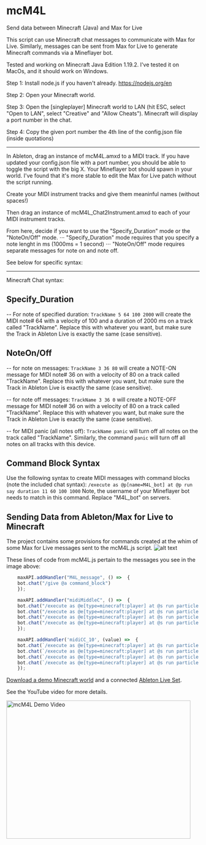 # mcM4L
 Send data between Minecraft (Java) and Max for Live

This script can use Minecraft chat messages to communicate with Max for Live.
Similarly, messages can be sent from Max for Live to generate Minecraft commands via a Mineflayer bot.

Tested and working on Minecraft Java Edition 1.19.2.
I've tested it on MacOs, and it should work on Windows.

Step 1: Install node.js if you haven't already. https://nodejs.org/en 

Step 2: Open your Minecraft world.

Step 3: Open the [singleplayer] Minecraft world to LAN (hit ESC, select "Open to LAN", select "Creative" and "Allow Cheats"). Minecraft will display a port number in the chat.

Step 4: Copy the given port number the 4th line of the config.json file (inside quotations)

----------------

In Ableton, drag an instance of mcM4L.amxd to a MIDI track. If you have updated your config.json file with a port number, you should be able to toggle the script with the big X. Your Mineflayer bot should spawn in your world. I've found that it's more stable to edit the Max for Live patch without the script running. 

Create your MIDI instrument tracks and give them meaninful names (without spaces!)

Then drag an instance of mcM4L_Chat2Instrument.amxd to each of your MIDI instrument tracks.

From here, decide if you want to use the "Specify_Duration" mode or the "NoteOn/Off" mode.
⋅⋅⋅ "Specify_Duration" mode requires that you specify a note lenght in ms (1000ms = 1 second)
⋅⋅⋅ "NoteOn/Off" mode requires separate messages for note on and note off.

See below for specific syntax:

----------------

Minecraft Chat syntax:

## Specify_Duration
-- For note of specified duration: ```TrackName 5 64 100 2000```
        will create the MIDI note# 64 with a velocity of 100 and a duration of 2000 ms on a track called "TrackName". Replace this with whatever you want, but make sure the Track in Ableton Live is exactly the same (case sensitive).

## NoteOn/Off
-- for note on messages: ```TrackName 3 36 80``` 
        will create a NOTE-ON message for MIDI note# 36 on with a velocity of 80 on a track called "TrackName". Replace this with whatever you want, but make sure the Track in Ableton Live is exactly the same (case sensitive).

-- for note off messages: ```TrackName 3 36 0```
        will create a NOTE-OFF message for MIDI note# 36 on with a velocity of 80 on a track called "TrackName". Replace this with whatever you want, but make sure the Track in Ableton Live is exactly the same (case sensitive).

-- for MIDI panic (all notes off): ```TrackName panic```
        will turn off all notes on the track called "TrackName". Similarly, the command ```panic``` will turn off all notes on all tracks with this device.

## Command Block Syntax

Use the following syntax to create MIDI messages with command blocks (note the included chat syntax):
```/execute as @p[name=M4L_bot] at @p run say duration 11 60 100 1000```
Note, the username of your Mineflayer bot needs to match in this command. Replace "M4L_bot" on servers.

## Sending Data from Ableton/Max for Live to Minecraft
The project contains some provisions for commands created at the whim of some Max for Live messages sent to the mcM4L.js script. 
![alt text](/images/M4L_messagesToMC.png "Max for Live Messages")

These lines of code from mcM4L.js pertain to the messages you see in the image above:

```javascript
    maxAPI.addHandler("M4L_message", () =>  {
    bot.chat("/give @a command_block")
    }); 

    maxAPI.addHandler("midiMiddleC", () =>  {
    bot.chat("/execute as @e[type=minecraft:player] at @s run particle minecraft:heart ~9 ~ ~ 1 1 1 0.05 50");
    bot.chat("/execute as @e[type=minecraft:player] at @s run particle minecraft:heart ~-9 ~ ~ 1 1 1 0.05 50");
    bot.chat("/execute as @e[type=minecraft:player] at @s run particle minecraft:heart ~ ~ ~9 1 1 1 0.05 50");
    bot.chat("/execute as @e[type=minecraft:player] at @s run particle minecraft:heart ~ ~ ~-9 1 1 1 0.05 50");
    }); 

    maxAPI.addHandler('midiCC_10', (value) =>  {
    bot.chat(`/execute as @e[type=minecraft:player] at @s run particle minecraft:flame ~20 ~${value} ~ 1 1 1 .05 5`);
	bot.chat(`/execute as @e[type=minecraft:player] at @s run particle minecraft:flame ~-20 ~${value} ~ 1 1 1 .05 5`);
	bot.chat(`/execute as @e[type=minecraft:player] at @s run particle minecraft:flame ~ ~${value} ~20 1 1 1 .05 5`);
	bot.chat(`/execute as @e[type=minecraft:player] at @s run particle minecraft:flame ~ ~${value} ~-20 1 1 1 .05 5`);
    });
```


<a href="https://drive.google.com/file/d/1mFNc2gM2d7aWTR61Ohf56RJFWv4qIFNw/view?usp=share_link" target="_blank">Download a demo Minecraft world</a> and a connected <a href="https://drive.google.com/file/d/1jnUtdZBBTk2MUmn9QgVS_p8OEe48UdoP/view?usp=share_link" target="_blank">Ableton Live Set</a>. 

See the YouTube video for more details.

<a href="https://youtu.be/K2F6CGtxqBQ" target="_blank"><img src="http://img.youtube.com/vi/K2F6CGtxqBQ/0.jpg" 
alt="mcM4L Demo Video" width="480" height="360" border="0" /></a>
